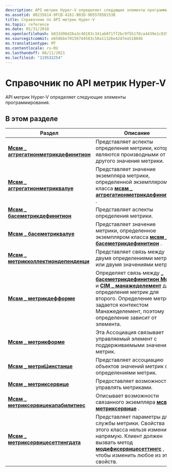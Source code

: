 ```yaml
---
description: API метрик Hyper-V определяет следующие элементы программирования.
ms.assetid: 00235614-9FCB-4161-B03D-9D557050153B
title: Справочник по API метрик Hyper-V
ms.topic: reference
ms.date: 05/31/2018
ms.openlocfilehash: b833d96d26a3c48183c341ab0f1ff2bc9f5b178ca4439e1c035d82551ec3e094
ms.sourcegitcommit: e858bbe701567d4583c50a11326e42d7ea51804b
ms.translationtype: MT
ms.contentlocale: ru-RU
ms.lasthandoff: 08/11/2021
ms.locfileid: "119532254"
---
```

# <a name="hyper-v-metrics-api-reference"></a>Справочник по API метрик Hyper-V

API метрик Hyper-V определяет следующие элементы программирования.

## <a name="in-this-section"></a>В этом разделе



| Раздел                                                                                    | Описание                                                                                                                                                                                                                                                                                                                     |
|------------------------------------------------------------------------------------------|---------------------------------------------------------------------------------------------------------------------------------------------------------------------------------------------------------------------------------------------------------------------------------------------------------------------------------|
| [**Мсвм \_ аггрегатионметрикдефинитион**](msvm-aggregationmetricdefinition.md)<br/> | Представляет аспекты определения метрики, которые являются производными от другого значения метрики.<br/>                                                                                                                                                                                                                             |
| [**Мсвм \_ аггрегатионметриквалуе**](msvm-aggregationmetricvalue.md)<br/>           | Представляет значение экземпляра метрики, определенной экземпляром класса [**мсвм \_ аггрегатионметрикдефинитион**](msvm-aggregationmetricdefinition.md) .<br/>                                                                                                                                                         |
| [**Мсвм \_ басеметрикдефинитион**](msvm-basemetricdefinition.md)<br/>               | Представляет аспекты определения метрики.<br/>                                                                                                                                                                                                                                                                       |
| [**Мсвм \_ басеметриквалуе**](msvm-basemetricvalue.md)<br/>                         | Представляет значение метрики, определенное экземпляром класса [**мсвм \_ басеметрикдефинитион**](msvm-basemetricdefinition.md) .<br/>                                                                                                                                                                                       |
| [**Мсвм \_ метрикколлектиондепенденци**](msvm-metriccollectiondependency.md)<br/>   | Представляет связь между двумя определениями метрик или двумя значениями метрик.<br/>                                                                                                                                                                                                                                      |
| [**Мсвм \_ метрикдефформе**](msvm-metricdefforme.md)<br/>                           | Определяет связь между [**\_ басеметрикдефинитион Мсвм**](msvm-basemetricdefinition.md) и [**CIM \_ манажеделемент**](/previous-versions/windows/desktop/iscsitarg/cim-managedelement) для определения метрик для второго. Определение метрик задается контекстом Манажеделемент, поэтому определение зависит от элемента.<br/> |
| [**Мсвм \_ метрикформе**](msvm-metricforme.md)<br/>                                 | Эта Ассоциация связывает управляемый элемент с поддерживаемыми значениями метрик.<br/>                                                                                                                                                                                                                               |
| [**Мсвм \_ метриЦинстанце**](msvm-metricinstance.md)<br/>                           | Представляет ассоциацию объектов значений метрик с их определениями метрик.<br/>                                                                                                                                                                                                                                    |
| [**Мсвм \_ метриксервице**](msvm-metricservice.md)<br/>                             | Предоставляет возможность управлять метриками.<br/>                                                                                                                                                                                                                                                                              |
| [**Мсвм \_ метриксервицекапабилитиес**](msvm-metricservicecapabilities.md)<br/>     | Описывает возможности связанного экземпляра [**мсвм \_ метриксервице**](msvm-metricservice.md) .<br/>                                                                                                                                                                                                             |
| [**Мсвм \_ метриксервицесеттингдата**](msvm-metricservicesettingdata.md)<br/>       | Представляет параметры для службы метрики. Свойства этого класса нельзя изменить напрямую. Клиент должен вызвать метод [**модифисервицесеттингс**](modifyservicesettings-msvm-metricservice.md) , чтобы изменить любое из этих свойств.<br/>                                                              |



 

 

